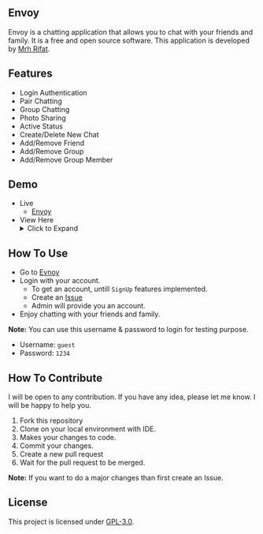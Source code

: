 ## Envoy
Envoy is a chatting application that allows you to chat with your friends and family. It is a free and open source software. This application is developed by [Mrh Rifat](https://github.com/mrhrifat).

## Features
- Login Authentication
- Pair Chatting
- Group Chatting
- Photo Sharing
- Active Status
- Create/Delete New Chat
- Add/Remove Friend
- Add/Remove Group
- Add/Remove Group Member

## Demo
- Live
    - [Envoy](https://envoy.netlify.app)
- View Here
    <details>
        <summary>Click to Expand</summary>
        <img src="https://i.ibb.co/Sy8JMVD/Envoy02.png" alt="Envoy02" border="0">
        <img src="https://i.ibb.co/QH6f9hW/Envoy01.png" alt="Envoy01" border="0">
    </details>

## How To Use
- Go to [Evnoy](https://envoy.netlify.app)
- Login with your account.
    - To get an account, untill `SignUp` features implemented.
    - Create an [Issue](https://github.com/mrhrifat/envoy/issues/new)
    - Admin will provide you an account.
- Enjoy chatting with your friends and family.

**Note:** You can use this username & password to login for testing purpose.
- Username: `guest`
- Password: `1234`

## How To Contribute
I will be open to any contribution. If you have any idea, please let me know. I will be happy to help you.
1. Fork this repository
2. Clone on your local environment with IDE.
3. Makes your changes to code.
4. Commit your changes.
5. Create a new pull request
6. Wait for the pull request to be merged.

**Note:** If you want to do a major changes than first create an Issue.


## License
This project is licensed under [GPL-3.0](https://github.com/mrhrifat/envoy/blob/master/LICENSE.md).
